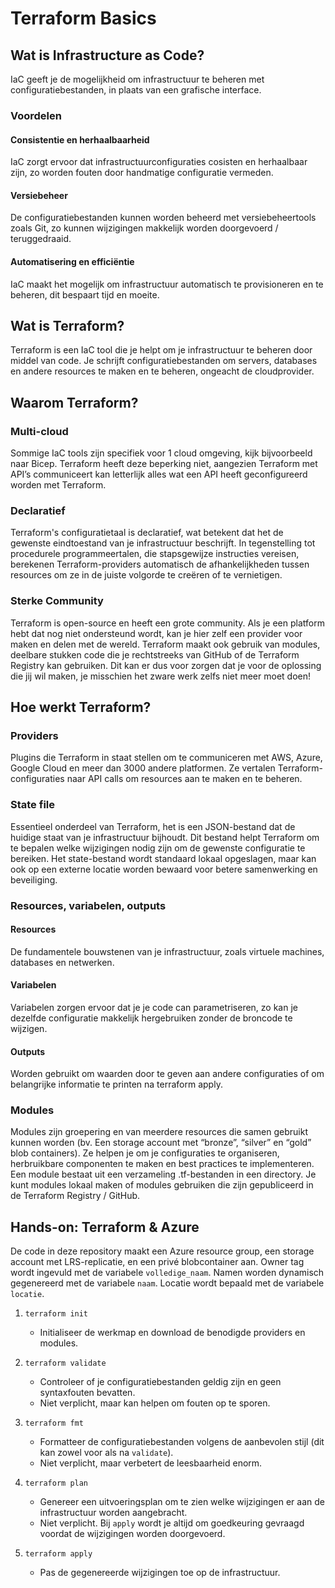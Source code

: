 # Terraform Basics
## Wat is Infrastructure as Code?
IaC geeft je de mogelijkheid om infrastructuur te beheren met configuratiebestanden, in plaats van een grafische interface.

### Voordelen
#### Consistentie en herhaalbaarheid
IaC zorgt ervoor dat infrastructuurconfiguraties cosisten en herhaalbaar zijn, zo worden fouten door handmatige configuratie vermeden.

#### Versiebeheer
De configuratiebestanden kunnen worden beheerd met versiebeheertools zoals Git, zo kunnen wijzigingen makkelijk worden doorgevoerd / teruggedraaid.

#### Automatisering en efficiëntie
IaC maakt het mogelijk om infrastructuur automatisch te provisioneren en te beheren, dit bespaart tijd en moeite.

## Wat is Terraform?
Terraform is een IaC tool die je helpt om je infrastructuur te beheren door middel van code. Je schrijft configuratiebestanden om servers, databases en andere resources te maken en te beheren, ongeacht de cloudprovider.

## Waarom Terraform?
### Multi-cloud
Sommige IaC tools zijn specifiek voor 1 cloud omgeving, kijk bijvoorbeeld naar Bicep. Terraform heeft deze beperking niet, aangezien Terraform met API’s communiceert kan letterlijk alles wat een API heeft geconfigureerd worden met Terraform.

### Declaratief
Terraform's configuratietaal is declaratief, wat betekent dat het de gewenste eindtoestand van je infrastructuur beschrijft. In tegenstelling tot procedurele programmeertalen, die stapsgewijze instructies vereisen, berekenen Terraform-providers automatisch de afhankelijkheden tussen resources om ze in de juiste volgorde te creëren of te vernietigen.

### Sterke Community
Terraform is open-source en heeft een grote community. Als je een platform hebt dat nog niet ondersteund wordt, kan je hier zelf een provider voor maken en delen met de wereld. Terraform maakt ook gebruik van modules, deelbare stukken code die je rechtstreeks van GitHub of de Terraform Registry kan gebruiken. Dit kan er dus voor zorgen dat je voor de oplossing die jij wil maken, je misschien het zware werk zelfs niet meer moet doen!

## Hoe werkt Terraform?
### Providers
Plugins die Terraform in staat stellen om te communiceren met AWS, Azure, Google Cloud en meer dan 3000 andere platformen. Ze vertalen Terraform-configuraties naar API calls om resources aan te maken en te beheren.

### State file
Essentieel onderdeel van Terraform, het is een JSON-bestand dat de huidige staat van je infrastructuur bijhoudt. Dit bestand helpt Terraform om te bepalen welke wijzigingen nodig zijn om de gewenste configuratie te bereiken. Het state-bestand wordt standaard lokaal opgeslagen, maar kan ook op een externe locatie worden bewaard voor betere samenwerking en beveiliging.

### Resources, variabelen, outputs
#### Resources
De fundamentele bouwstenen van je infrastructuur, zoals virtuele machines, databases en netwerken.

#### Variabelen
Variabelen zorgen ervoor dat je je code can parametriseren, zo kan je dezelfde configuratie makkelijk hergebruiken zonder de broncode te wijzigen.

#### Outputs
Worden gebruikt om waarden door te geven aan andere configuraties of om belangrijke informatie te printen na terraform apply.

### Modules
Modules zijn groepering en van meerdere resources die samen gebruikt kunnen worden (bv. Een storage account met “bronze”, “silver” en “gold” blob containers). Ze helpen je om je configuraties te organiseren, herbruikbare componenten te maken en best practices te implementeren. Een module bestaat uit een verzameling .tf-bestanden in een directory. Je kunt modules lokaal maken of modules gebruiken die zijn gepubliceerd in de Terraform Registry / GitHub.

## Hands-on: Terraform & Azure
De code in deze repository maakt een Azure resource group, een storage account met LRS-replicatie, en een privé blobcontainer aan.
Owner tag wordt ingevuld met de variabele `volledige_naam`.
Namen worden dynamisch gegenereerd met de variabele `naam`.
Locatie wordt bepaald met de variabele `locatie`.

1. `terraform init`
   - Initialiseer de werkmap en download de benodigde providers en modules.

2. `terraform validate`
   - Controleer of je configuratiebestanden geldig zijn en geen syntaxfouten bevatten.
   - Niet verplicht, maar kan helpen om fouten op te sporen.

3. `terraform fmt`
   - Formatteer de configuratiebestanden volgens de aanbevolen stijl (dit kan zowel voor als na `validate`).
   - Niet verplicht, maar verbetert de leesbaarheid enorm.

4. `terraform plan`
   - Genereer een uitvoeringsplan om te zien welke wijzigingen er aan de infrastructuur worden aangebracht.
   - Niet verplicht. Bij `apply` wordt je altijd om goedkeuring gevraagd voordat de wijzigingen worden doorgevoerd.

5. `terraform apply`
   - Pas de gegenereerde wijzigingen toe op de infrastructuur.
